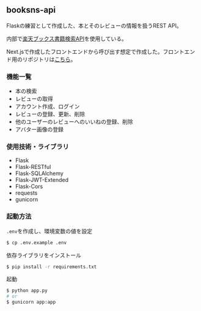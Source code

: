 ## booksns-api
Flaskの練習として作成した、本とそのレビューの情報を扱うREST API。

内部で[楽天ブックス書籍検索API](https://webservice.rakuten.co.jp/documentation/books-book-search)を使用している。

Next.jsで作成したフロントエンドから呼び出す想定で作成した。フロントエンド用のリポジトリは[こちら](https://github.com/toyoce/booksns)。

### 機能一覧
- 本の検索
- レビューの取得
- アカウント作成、ログイン
- レビューの登録、更新、削除
- 他のユーザーのレビューへのいいねの登録、削除
- アバター画像の登録

### 使用技術・ライブラリ
- Flask
- Flask-RESTful
- Flask-SQLAlchemy
- Flask-JWT-Extended
- Flask-Cors
- requests
- gunicorn

### 起動方法
`.env`を作成し、環境変数の値を設定
```bash
$ cp .env.example .env
```

依存ライブラリをインストール
```bash
$ pip install -r requirements.txt
```

起動
```bash
$ python app.py
# or
$ gunicorn app:app
```
